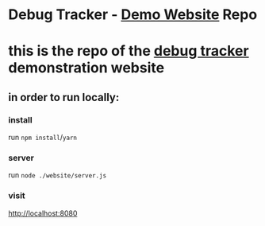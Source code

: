# Debug Tracker - [Demo Website](https://debug-tracker.ue.r.appspot.com/) Repo

# this is the repo of the [debug tracker](https://github.com/weizman/debug-tracker) demonstration website

## in order to run locally:

### install

run `npm install`/`yarn`

### server

run `node ./website/server.js`

### visit

[http://localhost:8080](http://localhost:8080)